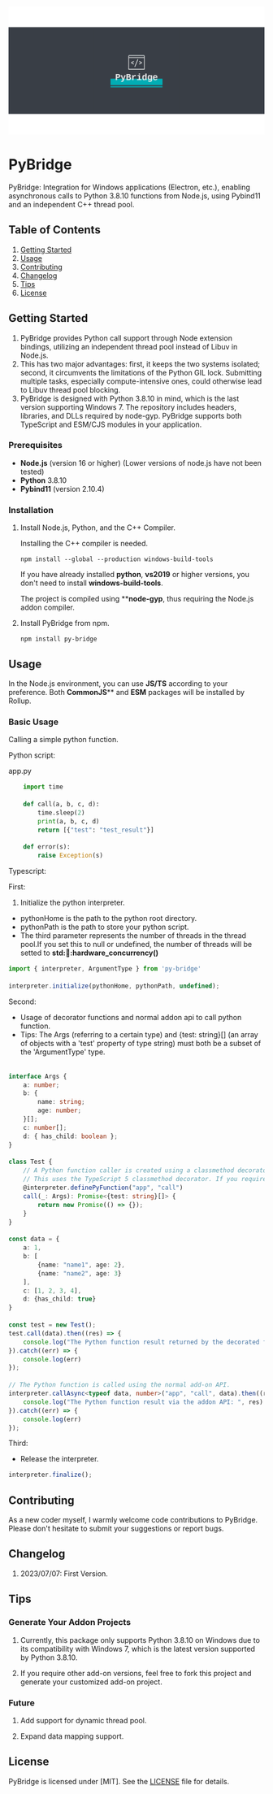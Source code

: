 ![PyBridge](https://github.com/LogikMeister/PyBridge/blob/master/logo.png)

# PyBridge

PyBridge: Integration for Windows applications (Electron, etc.), enabling asynchronous calls to Python 3.8.10 functions from Node.js, using Pybind11 and an independent C++ thread pool.

## Table of Contents
1. [Getting Started](#getting-started)
2. [Usage](#usage)
3. [Contributing](#contributing)
4. [Changelog](#changelog)
5. [Tips](#tips)
6. [License](#license)

## Getting Started

1. PyBridge provides Python call support through Node extension bindings, utilizing an independent thread pool instead of Libuv in Node.js.
2. This has two major advantages: first, it keeps the two systems isolated; second, it circumvents the limitations of the Python GIL lock. Submitting multiple tasks, especially compute-intensive ones, could otherwise lead to Libuv thread pool blocking. 
3. PyBridge is designed with Python 3.8.10 in mind, which is the last version supporting Windows 7. The repository includes headers, libraries, and DLLs required by node-gyp. PyBridge supports both TypeScript and ESM/CJS modules in your application.

### Prerequisites

- **Node.js** (version 16 or higher) (Lower versions of node.js have not been tested)
- **Python** 3.8.10
- **Pybind11** (version 2.10.4)

### Installation

1. Install Node.js, Python, and the C++ Compiler.

    Installing the C++ compiler is needed.

    ```
    npm install --global --production windows-build-tools
    ```

    If you have already installed **python**, **vs2019** or higher versions, you don't need to install **windows-build-tools**.

    The project is compiled using ****node-gyp**, thus requiring the Node.js addon compiler.

2. Install PyBridge from npm.

    ``` shell
    npm install py-bridge
    ```

## Usage

In the Node.js environment, you can use **JS/TS** according to your preference.
Both **CommonJS**** and **ESM** packages will be installed by Rollup.

### Basic Usage

Calling a simple python function.

Python script:

app.py

```python
    import time

    def call(a, b, c, d):
        time.sleep(2)
        print(a, b, c, d)
        return [{"test": "test_result"}]

    def error(s):
        raise Exception(s)
```

Typescript:

First:
1. Initialize the python interpreter.
* pythonHome is the path to the python root directory.
* pythonPath is the path to store your python script.
* The third parameter represents the number of threads in the thread pool.If you set this to null or undefined, the number of threads will be setted to **std::thread::hardware_concurrency()**

```typescript
import { interpreter, ArgumentType } from 'py-bridge'

interpreter.initialize(pythonHome, pythonPath, undefined);
```

Second: 
* Usage of decorator functions and normal addon api to call python function.
* Tips:  The Args (referring to a certain type) and {test: string}[] (an array of objects with a 'test' property of type string) must both be a subset of the 'ArgumentType' type. 

```typescript

interface Args {
    a: number;
    b: {
        name: string;
        age: number;
    }[];
    c: number[];
    d: { has_child: boolean };
}

class Test {
    // A Python function caller is created using a classmethod decorator.
    // This uses the TypeScript 5 classmethod decorator. If you require TypeScript 4, especially for metadata, this method won't be suitable.
    @interpreter.definePyFunction("app", "call")
    call(_: Args): Promise<{test: string}[]> {
        return new Promise(() => {});
    }
}

const data = {
    a: 1,
    b: [
        {name: "name1", age: 2},
        {name: "name2", age: 3}
    ],
    c: [1, 2, 3, 4],
    d: {has_child: true}
}

const test = new Test();
test.call(data).then((res) => {
    console.log("The Python function result returned by the decorated function: ", res)
}).catch((err) => {
    console.log(err)
});

// The Python function is called using the normal add-on API.
interpreter.callAsync<typeof data, number>("app", "call", data).then((res) => {
    console.log("The Python function result via the addon API: ", res)
}).catch((err) => {
    console.log(err)
});

```

Third:
* Release the interpreter.

```typescript
interpreter.finalize();
```

## Contributing

As a new coder myself, I warmly welcome code contributions to PyBridge. Please don't hesitate to submit your suggestions or report bugs.

## Changelog

1. 2023/07/07: First Version.

## Tips

### Generate Your Addon Projects

1. Currently, this package only supports Python 3.8.10 on Windows due to its compatibility with Windows 7, which is the latest version supported by Python 3.8.10.

2. If you require other add-on versions, feel free to fork this project and generate your customized add-on project.

### Future 

1. Add support for dynamic thread pool.

2. Expand data mapping support.

## License

PyBridge is licensed under [MIT]. See the [LICENSE](LICENSE) file for details.
